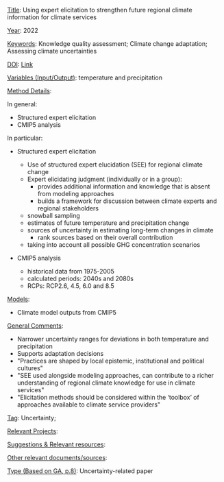 <ins>Title</ins>: Using expert elicitation to strengthen future regional climate information for climate services

<ins>Year</ins>: 2022

<ins>Keywords</ins>: Knowledge quality assessment; Climate change adaptation; Assessing climate uncertainties

<ins>DOI</ins>: [Link](https://doi.org/10.1016/j.cliser.2021.100278)

<ins>Variables (Input/Output)</ins>: temperature and precipitation

<ins>Method Details</ins>: 

In general:
* Structured expert elicitation
* CMIP5 analysis

In particular:
* Structured expert elicitation
	* Use of structured expert elucidation (SEE) for regional climate change
	* Expert elicidating judgment (individually or in a group):
		- provides additional information and knowledge that is absent from modeling approaches
		- builds a framework for discussion between climate experts and regional stakeholders
	* snowball sampling
	* estimates of future temperature and precipitation change
	* sources of uncertainty in estimating long-term changes in climate
		- rank sources based on their overall contribution
	* taking into account all possible GHG concentration scenarios

* CMIP5 analysis
	- historical data from 1975-2005
	- calculated periods: 2040s and 2080s
	- RCPs: RCP2.6, 4.5, 6.0 and 8.5

<ins>Models</ins>:

* Climate model outputs from CMIP5

<ins>General Comments</ins>: 

* Narrower uncertainty ranges for deviations in both temperature and precipitation
* Supports adaptation decisions
* "Practices are shaped by local epistemic, institutional and political cultures"
* "SEE used alongside modeling approaches, can contribute to a richer understanding of regional climate knowledge for use in climate services"
* "Elicitation methods should be considered within the ‘toolbox’ of approaches available to climate service providers"

<ins>Tag</ins>: Uncertainty;

<ins>Relevant Projects</ins>: 

<ins>Suggestions \& Relevant resources</ins>: 

<ins>Other relevant documents/sources</ins>: 

<ins>Type (Based on GA, p.8)</ins>: Uncertainty-related paper
